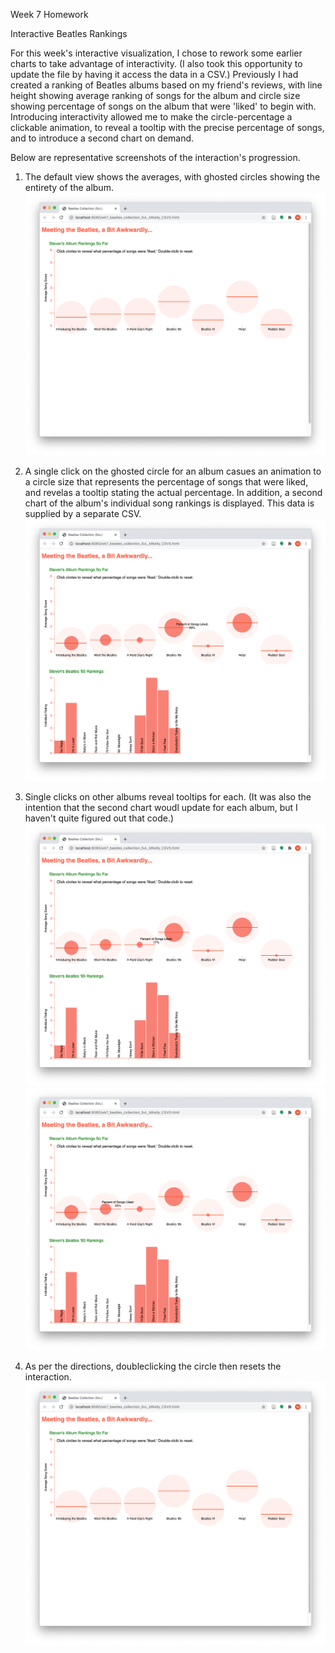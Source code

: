 Week 7 Homework

Interactive Beatles Rankings 

For this week's interactive visualization, I chose to rework some earlier charts to take advantage of interactivity. (I also took this opportunity to update the file by having it access the data in a CSV.) Previously I had created a ranking of Beatles albums based on my friend's reviews, with line height showing average ranking of songs for the album and circle size showing percentage of songs on the album that were 'liked' to begin with. Introducing interactivity allowed me to make the circle-percentage a clickable animation, to reveal a tooltip with the precise percentage of songs, and to introduce a second chart on demand.

Below are representative screenshots of the interaction's progression.

1. The default view shows the averages, with ghosted circles showing the entirety of the album.
![Wk7_Screenshot_1_MKelly.png](/WK7-Projects/Wk7_Screenshot_1_MKelly.png "MKelly_Beatles_Screenshot1")

2. A single click on the ghosted circle for an album casues an animation to a circle size that represents the percentage of songs that were liked, and revelas a tooltip stating the actual percentage.
In addition, a second chart of the album's individual song rankings is displayed. This data is supplied by a separate CSV.
![Wk7_Screenshot_2_MKelly.png](/WK7-Projects/Wk7_Screenshot_2_MKelly.png "MKelly_Beatles_Screenshot2")

3. Single clicks on other albums reveal tooltips for each. (It was also the intention that the second chart woudl update for each album, but I haven't quite figured out that code.)
![Wk7_Screenshot_3_MKelly.png](/WK7-Projects/Wk7_Screenshot_3_MKelly.png "MKelly_Beatles_Screenshot3")
![Wk7_Screenshot_4_MKelly.png](/WK7-Projects/Wk7_Screenshot_4_MKelly.png "MKelly_Beatles_Screenshot4")

4. As per the directions, doubleclicking the circle then resets the interaction.
![Wk7_Screenshot_5_MKelly.png](/WK7-Projects/Wk7_Screenshot_5_MKelly.png "MKelly_Beatles_Screenshot5")


